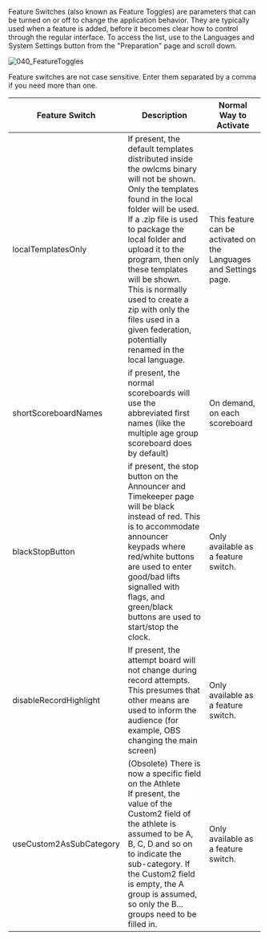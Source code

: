 Feature Switches (also known as Feature Toggles) are parameters that can be turned on or off to change the application behavior.  They are typically used when a feature is added, before it becomes clear how to control through the regular interface. To access the list, use to the Languages and System Settings button from the "Preparation" page and scroll down.

![040_FeatureToggles](img/SystemSettings/040_FeatureToggles.png)

Feature switches are not case sensitive.  Enter them separated by a comma if you need more than one.

| Feature Switch          | Description                                                  | Normal Way to Activate                                       |
| ----------------------- | ------------------------------------------------------------ | ------------------------------------------------------------ |
| localTemplatesOnly      | If present, the default templates distributed inside the owlcms binary will not be shown.  Only the templates found in the local folder will be used.  If a .zip file is used to package the local folder and upload it to the program, then only these templates will be shown.<br />This is normally used to create a zip with only the files used in a given federation, potentially renamed in the local language. | This feature can be activated on the Languages and Settings page. |
| shortScoreboardNames    | if present, the normal scoreboards will use the abbreviated first names (like the multiple age group scoreboard does by default) | On demand, on each scoreboard                                |
| blackStopButton         | if present, the stop button on the Announcer and Timekeeper page will be black instead of red.  This is to accommodate announcer keypads where red/white buttons are used to enter good/bad lifts signalled with flags, and green/black buttons are used to start/stop the clock. | Only available as a feature switch.                          |
| disableRecordHighlight  | If present, the attempt board will not change during record attempts.  This presumes that other means are used to inform the audience (for example, OBS changing the main screen) | Only available as a feature switch.                          |
| useCustom2AsSubCategory | (Obsolete) There is now a specific field on the Athlete<br />If present, the value of the Custom2 field of the athlete is assumed to be A, B, C, D and so on to indicate the sub-category.  If the Custom2 field is empty, the A group is assumed, so only the B... groups need to be filled in.<br /> | Only available as a feature switch.                          |